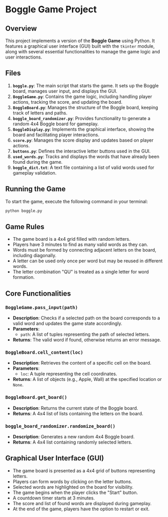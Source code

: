 # Boggle Game Project

## Overview
This project implements a version of the **Boggle Game** using Python. It features a graphical user interface (GUI) built with the `tkinter` module, along with several essential functionalities to manage the game logic and user interactions.

## Files
1. **`boggle.py`**: The main script that starts the game. It sets up the Boggle board, manages user input, and displays the GUI.
2. **`BoggleGame.py`**: Contains the game logic, including handling player actions, tracking the score, and updating the board.
3. **`BoggleBoard.py`**: Manages the structure of the Boggle board, keeping track of letters and paths.
4. **`boggle_board_randomizer.py`**: Provides functionality to generate a random 4x4 Boggle board for gameplay.
5. **`BoggleDisplay.py`**: Implements the graphical interface, showing the board and facilitating player interactions.
6. **`score.py`**: Manages the score display and updates based on player actions.
7. **`buttons.py`**: Defines the interactive letter buttons used in the GUI.
8. **`used_words.py`**: Tracks and displays the words that have already been found during the game.
9. **`boggle_dict.txt`**: A text file containing a list of valid words used for gameplay validation.

## Running the Game
To start the game, execute the following command in your terminal:
```bash
python boggle.py
```


## Game Rules
- The game board is a 4x4 grid filled with random letters.
- Players have 3 minutes to find as many valid words as they can.
- Words must be formed by connecting adjacent letters on the board, including diagonally.
- A letter can be used only once per word but may be reused in different words.
- The letter combination "QU" is treated as a single letter for word formation.

## Core Functionalities
### `BoggleGame.pass_input(path)`
- **Description**: Checks if a selected path on the board corresponds to a valid word and updates the game state accordingly.
- **Parameters**:
  - `path`: A list of tuples representing the path of selected letters.
- **Returns**: The valid word if found, otherwise returns an error message.

### `BoggleBoard.cell_content(loc)`
- **Description**: Retrieves the content of a specific cell on the board.
- **Parameters**:
  - `loc`: A tuple representing the cell coordinates.
- **Returns**: A list of objects (e.g., Apple, Wall) at the specified location or `None`.

### `BoggleBoard.get_board()`
- **Description**: Returns the current state of the Boggle board.
- **Returns**: A 4x4 list of lists containing the letters on the board.

### `boggle_board_randomizer.randomize_board()`
- **Description**: Generates a new random 4x4 Boggle board.
- **Returns**: A 4x4 list containing randomly selected letters.

## Graphical User Interface (GUI)
- The game board is presented as a 4x4 grid of buttons representing letters.
- Players can form words by clicking on the letter buttons.
- Selected words are highlighted on the board for visibility.
- The game begins when the player clicks the "Start" button.
- A countdown timer starts at 3 minutes.
- The score and list of found words are displayed during gameplay.
- At the end of the game, players have the option to restart or exit.
